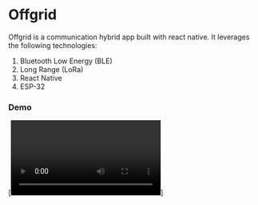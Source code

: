 # Offgrid

Offgrid is a communication hybrid app built with react native. It leverages the following technologies:

1. Bluetooth Low Energy (BLE)
1. Long Range (LoRa)
1. React Native
1. ESP-32

### Demo

[![demo video](./assets/LoRa_demo.mp4)]
